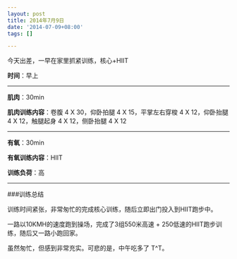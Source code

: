```yaml
---
layout: post
title: 2014年7月9日
date: '2014-07-09+08:00'
tags: [] 

---
```

今天出差，一早在家里抓紧训练，核心+HIIT

**时间**：早上

---

**肌肉**：30min

**肌肉训练内容**：卷腹 4 X 30，仰卧拍腿 4 X 15，平掌左右穿梭 4 X 12，仰卧抬腿 4 X 12，触腿起身 4 X 12，侧卧抬腿 4 X 12

---

**有氧**：30min

**有氧训练内容**：HIIT

**训练负荷**：高

---

###训练总结

训练时间紧张，非常匆忙的完成核心训练，随后立即出门投入到HIIT跑步中。

一路以10KMH的速度跑到操场，完成了3组550米高速 + 250低速的HIIT跑步训练，随后又一路小跑回家。

虽然匆忙，但感到非常充实。可悲的是，中午吃多了 T^T。

